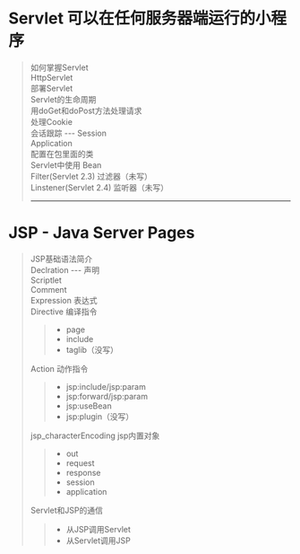 # Servlet 可以在任何服务器端运行的小程序
> 如何掌握Servlet                           
> HttpServlet             
> 部署Servlet                        
> Servlet的生命周期                     
> 用doGet和doPost方法处理请求                                          
> 处理Cookie                     
> 会话跟踪 --- Session                     
> Application                     
> 配置在包里面的类                     
> Servlet中使用 Bean                     
> Filter(Servlet 2.3) 过滤器（未写）                     
> Linstener(Servlet 2.4) 监听器（未写）      
>*****************
# JSP - Java Server Pages
> JSP基础语法简介               
> Declration --- 声明       
> Scriptlet                     
> Comment                
> Expression 表达式                       
> Directive 编译指令                 
>> - page                  
>> - include                
>> - taglib（没写）
>
> Action 动作指令      
>> - jsp:include/jsp:param
>> - jsp:forward/jsp:param
>> - jsp:useBean
>> - jsp:plugin（没写）
>
> jsp_characterEncoding
> jsp内置对象
>> - out
>> - request
>> - response
>> - session
>> - application
>
> Servlet和JSP的通信
>> - 从JSP调用Servlet
>> - 从Servlet调用JSP
